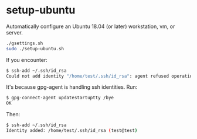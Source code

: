 # setup-ubuntu
Automatically configure an Ubuntu 18.04 (or later) workstation, vm, or server.

```bash
./gsettings.sh
sudo ./setup-ubuntu.sh
```
If you encounter:
```bash
$ ssh-add ~/.ssh/id_rsa
Could not add identity "/home/test/.ssh/id_rsa": agent refused operation
```
It's because gpg-agent is handling ssh identities.
Run:
```bash
$ gpg-connect-agent updatestartuptty /bye
OK
```
Then:
```bash
$ ssh-add ~/.ssh/id_rsa
Identity added: /home/test/.ssh/id_rsa (test@test)
```
